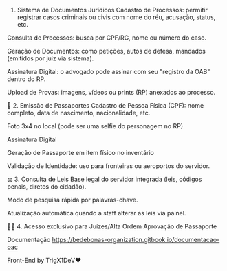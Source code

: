 1. Sistema de Documentos Jurídicos
Cadastro de Processos: permitir registrar casos criminais ou civis com nome do réu, acusação, status, etc.

Consulta de Processos: busca por CPF/RG, nome ou número do caso.

Geração de Documentos: como petições, autos de defesa, mandados (emitidos por juiz via sistema).

Assinatura Digital: o advogado pode assinar com seu "registro da OAB" dentro do RP.

Upload de Provas: imagens, vídeos ou prints (RP) anexados ao processo.

🛂 2. Emissão de Passaportes
Cadastro de Pessoa Física (CPF): nome completo, data de nascimento, nacionalidade, etc.

Foto 3x4 no local (pode ser uma selfie do personagem no RP)

Assinatura Digital

Geração de Passaporte em item físico no inventário

Validação de Identidade: uso para fronteiras ou aeroportos do servidor.

⚖️ 3. Consulta de Leis
Base legal do servidor integrada (leis, códigos penais, diretos do cidadão).

Modo de pesquisa rápida por palavras-chave.

Atualização automática quando a staff alterar as leis via painel.


🧑‍⚖️ 4. Acesso exclusivo para Juízes/Alta Ordem
Aprovação de Passaporte

Documentação 
https://bedebonas-organization.gitbook.io/documentacao-oac

Front-End by TrigX1DeV❤️
